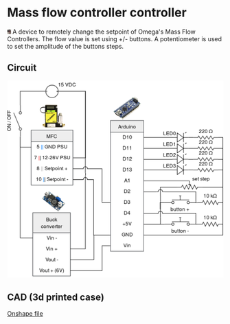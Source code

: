 # Mass flow controller controller

<img src="pic.png" alt="MFC controller" width="8.5cm">
A device to remotely change the setpoint of Omega's Mass Flow Controllers. The flow value is set using +/- buttons. A potentiometer is used to set the amplitude of the buttons steps.

## Circuit

<p align="center">
    <img src="circuit.png" width="700px">
</p>

## CAD (3d printed case)

[Onshape file](https://cad.onshape.com/documents/919652335b20ed148a0a40ce/w/c5db6c015aa6b4d4c2422cc1/e/e19aaa403e4b71d81181d992)
